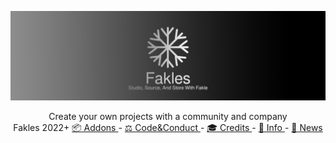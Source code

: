 <p align="center">
<img src="./@.X.Ay/Assets/@.Art/Image.svg" alt="Fakles. Studio, Source, And Store With Fakle." />
</p>
<div align="center">
  Create your own projects with a community and company
</div>
<div align="center">
  Fakles 2022+ 
  <a href="https://github.com/Fakles/Fakles/tree/Fakle/@.X.Ay/Assets/@.Note/Fakles-English/Addons.md"> 📦 Addons <a>
  -
  <a href="https://github.com/Fakles/Fakles/tree/Fakle/@.X.Ay/Assets/@.Note/Fakles-English/Code&Conduct.md"> ⚖️ Code&Conduct <a>
  -
  <a href="https://github.com/Fakles/Fakles/tree/Fakle/@.X.Ay/Assets/@.Note/Fakles-English/Credits.md"> 🎓 Credits <a>
  -
  <a href="https://github.com/Fakles/Fakles/tree/Fakle/@.X.Ay/Assets/@.Note/Fakles-English/Info.md"> 📄 Info <a>
  -
  <a href="https://github.com/Fakles/Fakles/tree/Fakle/@.X.Ay/Assets/@.Note/Fakles-English/News.md"> 📢 News <a>
</div>

